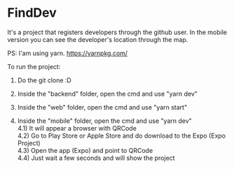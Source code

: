 # FindDev
It's a project that registers developers through the github user. In the mobile version you can see the developer's location through the map.

PS: I'am using yarn. https://yarnpkg.com/

To run the project:

1) Do the git clone :D
2) Inside the "backend" folder, open the cmd and use "yarn dev"
3) Inside the "web" folder, open the cmd and use "yarn start"

4) Inside the "mobile" folder, open the cmd and use "yarn dev"  
4.1) It will appear a browser with QRCode  
4.2) Go to Play Store or Apple Store and do download to the Expo (Expo Project)  
4.3) Open the app (Expo) and point to QRCode  
4.4) Just wait a few seconds and will show the project
